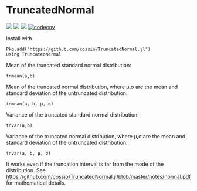 # TruncatedNormal

[![](https://img.shields.io/badge/docs-stable-blue.svg)](https://cossio.github.io/TruncatedNormal.jl/stable)
[![](https://img.shields.io/badge/docs-dev-blue.svg)](https://cossio.github.io/TruncatedNormal.jl/dev)
![](https://github.com/cossio/TruncatedNormal.jl/workflows/CI/badge.svg)
[![codecov](https://codecov.io/gh/cossio/TruncatedNormal.jl/branch/master/graph/badge.svg?token=c1Qv0pcqn5)](https://codecov.io/gh/cossio/TruncatedNormal.jl)

Install with

    Pkg.add("https://github.com/cossio/TruncatedNormal.jl")
    using TruncatedNormal

Mean of the truncated standard normal distribution:

    tnmean(a,b)

Mean of the truncated normal distribution, where μ,σ
are the mean and standard deviation of the untruncated
distribution:

    tnmean(a, b, μ, σ)

Variance of the truncated standard normal distribution:

    tnvar(a,b)

Variance of the truncated normal distribution, where μ,σ
are the mean and standard deviation of the untruncated
distribution:

    tnvar(a, b, μ, σ)

It works even if the truncation interval is far from the mode of the distribution. See https://github.com/cossio/TruncatedNormal.jl/blob/master/notes/normal.pdf for mathematical details.
